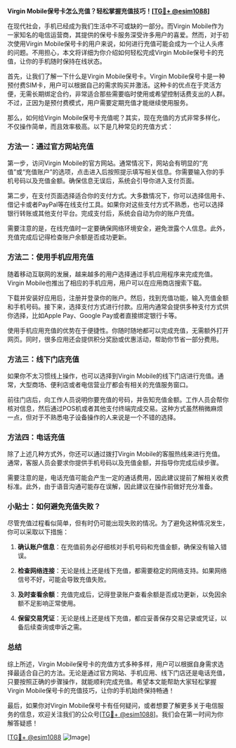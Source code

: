 **Virgin Mobile保号卡怎么充值？轻松掌握充值技巧！[[TG💪+ @esim1088](https://t.me/s/esim1088)]**

在现代社会，手机已经成为我们生活中不可或缺的一部分。而Virgin Mobile作为一家知名的电信运营商，其提供的保号卡服务深受许多用户的喜爱。然而，对于初次使用Virgin Mobile保号卡的用户来说，如何进行充值可能会成为一个让人头疼的问题。不用担心，本文将详细为你介绍如何轻松完成Virgin Mobile保号卡的充值，让你的手机随时保持在线状态。

首先，让我们了解一下什么是Virgin Mobile保号卡。Virgin Mobile保号卡是一种预付费SIM卡，用户可以根据自己的需求购买并激活。这种卡的优点在于灵活方便，无需长期绑定合约，非常适合那些需要临时使用或希望控制话费支出的人群。不过，正因为是预付费模式，用户需要定期充值才能继续使用服务。

那么，如何给Virgin Mobile保号卡充值呢？其实，现在充值的方式非常多样化，不仅操作简单，而且效率极高。以下是几种常见的充值方式：

### 方法一：通过官方网站充值

第一步，访问Virgin Mobile的官方网站。通常情况下，网站会有明显的“充值”或“充值账户”的选项，点击进入后按照提示填写相关信息。你需要输入你的手机号码以及充值金额。确保信息无误后，系统会引导你进入支付页面。

第二步，在支付页面选择适合你的支付方式。大多数情况下，你可以选择信用卡、借记卡或者PayPal等在线支付工具。如果你对这些支付方式不熟悉，也可以选择银行转账或其他支付平台。完成支付后，系统会自动为你的账户充值。

需要注意的是，在线充值时一定要确保网络环境安全，避免泄露个人信息。此外，充值完成后记得检查账户余额是否成功更新。

### 方法二：使用手机应用充值

随着移动互联网的发展，越来越多的用户选择通过手机应用程序来完成充值。Virgin Mobile也推出了相应的手机应用，用户可以在应用商店搜索下载。

下载并安装好应用后，注册并登录你的账户。然后，找到充值功能，输入充值金额和手机号码。接下来，选择支付方式进行付款。应用内通常会提供多种支付方式供你选择，比如Apple Pay、Google Pay或者直接绑定银行卡等。

使用手机应用充值的优势在于便捷性。你随时随地都可以完成充值，无需额外打开网页。同时，很多应用还会提供积分奖励或优惠活动，帮助你节省一部分费用。

### 方法三：线下门店充值

如果你不太习惯线上操作，也可以选择到Virgin Mobile的线下门店进行充值。通常，大型商场、便利店或者电信营业厅都会有相关的充值服务窗口。

前往门店后，向工作人员说明你要充值的号码，并告知充值金额。工作人员会帮你核对信息，然后通过POS机或者其他支付终端完成交易。这种方式虽然稍微麻烦一点，但对于不熟悉电子设备操作的人来说是一个不错的选择。

### 方法四：电话充值

除了上述几种方式外，你还可以通过拨打Virgin Mobile的客服热线来进行充值。通常，客服人员会要求你提供手机号码以及充值金额，并指导你完成后续步骤。

需要注意的是，电话充值可能会产生一定的通话费用，因此建议提前了解相关收费标准。此外，由于语音沟通可能存在误解，因此建议在操作前做好充分准备。

### 小贴士：如何避免充值失败？

尽管充值过程看似简单，但有时仍可能出现失败的情况。为了避免这种情况发生，你可以采取以下措施：

1. **确认账户信息**：在充值前务必仔细核对手机号码和充值金额，确保没有输入错误。
   
2. **检查网络连接**：无论是线上还是线下充值，都需要稳定的网络支持。如果网络信号不好，可能会导致充值失败。

3. **及时查看余额**：充值完成后，记得登录账户查看余额是否成功更新，以免因余额不足影响正常使用。

4. **保留交易凭证**：无论是线上还是线下充值，都应妥善保存交易记录或凭证，以备后续查询或申诉之需。

### 总结

综上所述，Virgin Mobile保号卡的充值方式多种多样，用户可以根据自身需求选择最适合自己的方法。无论是通过官方网站、手机应用、线下门店还是电话充值，只要按照正确的步骤操作，就能顺利完成充值。希望本文能帮助大家轻松掌握Virgin Mobile保号卡的充值技巧，让你的手机始终保持畅通！

最后，如果你对Virgin Mobile保号卡有任何疑问，或者想要了解更多关于电信服务的信息，欢迎关注我们的公众号[[TG💪+ @esim1088](https://t.me/s/esim1088)]。我们会在第一时间为你解答疑惑！

[[TG💪+ @esim1088](https://t.me/s/esim1088) ![Image](https://i.postimg.cc/4NQfJmqS/Snipaste-2025-05-13-00-14-12.png)]